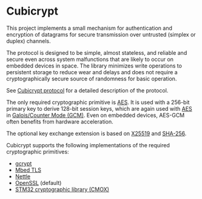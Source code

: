 # Cubicrypt

This project implements a small mechanism for authentication and encryption of
datagrams for secure transmission over untrusted (simplex or duplex) channels.

The protocol is designed to be simple, almost stateless, and reliable and secure
even across system malfunctions that are likely to occur on embedded devices in
space. The library minimizes write operations to persistent storage to reduce
wear and delays and does not require a cryptographically secure source of
randomness for basic operation.

See [Cubicrypt protocol][] for a detailed description of the protocol.

The only required cryptographic primitive is [AES][]. It is used with a 256-bit
primary key to derive 128-bit session keys, which are again used with [AES][] in
[Galois/Counter Mode (GCM)][]. Even on embedded devices, AES-GCM often benefits
from hardware acceleration.

The optional key exchange extension is based on [X25519][] and [SHA-256][].

Cubicrypt supports the following implementations of the required cryptographic
primitives:

- [gcrypt][]
- [Mbed TLS][]
- [Nettle][]
- [OpenSSL][] (default)
- [STM32 cryptographic library (CMOX)][]

[AES]: https://en.wikipedia.org/wiki/Advanced_Encryption_Standard
[Cubicrypt protocol]: ./PROTOCOL.md
[Galois/Counter Mode (GCM)]: https://en.wikipedia.org/wiki/Galois/Counter_Mode
[Mbed TLS]: https://github.com/ARMmbed/mbedtls
[Nettle]: https://github.com/gnutls/nettle
[OpenSSL]: https://github.com/openssl/openssl
[SHA-256]: https://en.wikipedia.org/wiki/SHA-2
[STM32 cryptographic library (CMOX)]: https://www.st.com/en/embedded-software/x-cube-cryptolib.html
[X25519]: https://en.wikipedia.org/wiki/Curve25519
[gcrypt]: https://github.com/gpg/libgcrypt
